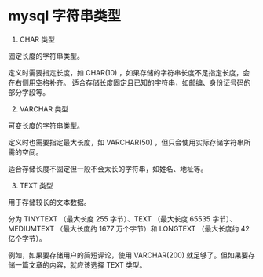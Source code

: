 # mysql 字符串类型

1. CHAR 类型

固定长度的字符串类型。

定义时需要指定长度，如 CHAR(10) ，如果存储的字符串长度不足指定长度，会在右侧用空格补齐。
适合存储长度固定且已知的字符串，如邮编、身份证号码的部分字段等。

2. VARCHAR 类型

可变长度的字符串类型。

定义时也需要指定最大长度，如 VARCHAR(50) ，但只会使用实际存储字符串所需的空间。

适合存储长度不固定但一般不会太长的字符串，如姓名、地址等。

3. TEXT 类型

用于存储较长的文本数据。

分为 TINYTEXT （最大长度 255 字节）、TEXT （最大长度 65535 字节）、MEDIUMTEXT （最大长度约 1677 万个字节）和 LONGTEXT （最大长度约 42 亿个字节）。

例如，如果要存储用户的简短评论，使用 VARCHAR(200) 就足够了。但如果要存储一篇文章的内容，就应该选择 TEXT 类型。

